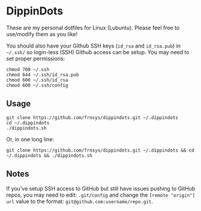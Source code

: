 # DippinDots

These are my personal dotfiles for Linux (Lubuntu).
Please feel free to use/modify them as you like!

You should also have your Github SSH keys (`id_rsa` and `id_rsa.pub`) in
`~/.ssh/` so login-less (SSH) Github access can be setup. You may need
to set proper permissions:

    chmod 700 ~/.ssh
    chmod 644 ~/.ssh/id_rsa.pub
    chmod 600 ~/.ssh/id_rsa
    chmod 600 ~/.ssh/config

## Usage

    git clone https://github.com/frnsys/dippindots.git ~/.dippindots
    cd ~/.dippindots
    ./dippindots.sh

Or, in one long line:

    git clone https://github.com/frnsys/dippindots.git ~/.dippindots && cd ~/.dippindots && ./dippindots.sh

## Notes
If you've setup SSH access to GitHub but still have issues pushing
to GitHub repos, you may need to edit: `.git/config` and change the
`[remote "origin"]` `url` value to the format: `git@github.com:username/repo.git`.
